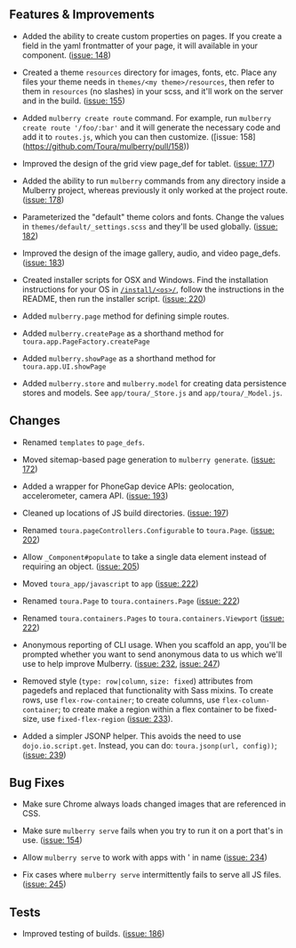 ## Features & Improvements
* Added the ability to create custom properties on pages. If you create a field in the yaml frontmatter of your page, it will available in your component. ([issue: 148](https://github.com/Toura/mulberry/pull/148))

* Created a theme `resources` directory for images, fonts, etc. Place any files your theme needs in `themes/<my theme>/resources`, then refer to them in `resources` (no slashes) in your scss, and it'll work on the server and in the build. ([issue: 155](https://github.com/Toura/mulberry/pull/155))

* Added `mulberry create route` command. For example, run `mulberry create route '/foo/:bar'` and it will generate the necessary code and add it to `routes.js`, which you can then customize. ([issue: 158]
(https://github.com/Toura/mulberry/pull/158))

* Improved the design of the grid view page_def for tablet. ([issue: 177](https://github.com/Toura/mulberry/pull/177))

* Added the ability to run `mulberry` commands from any directory inside a Mulberry project, whereas previously it only worked at the project route. ([issue: 178](https://github.com/Toura/mulberry/pull/178))

* Parameterized the "default" theme colors and fonts. Change the values in `themes/default/_settings.scss` and they'll be used globally. ([issue: 182](https://github.com/Toura/mulberry/pull/182))

* Improved the design of the image gallery, audio, and video page_defs. ([issue: 183](https://github.com/Toura/mulberry/pull/183))

* Created installer scripts for OSX and Windows. Find the installation instructions for your OS in [`/install/<os>/`](https://github.com/Toura/mulberry/tree/master/install), follow the instructions in the README, then run the installer script.
([issue: 220](https://github.com/Toura/mulberry/pull/220))

* Added `mulberry.page` method for defining simple routes.

* Added `mulberry.createPage` as a shorthand method for `toura.app.PageFactory.createPage`

* Added `mulberry.showPage` as a shorthand method for `toura.app.UI.showPage`

* Added `mulberry.store` and `mulberry.model` for creating data persistence stores and models. See `app/toura/_Store.js` and `app/toura/_Model.js`.

## Changes
* Renamed `templates` to `page_defs`.

* Moved sitemap-based page generation to `mulberry generate`.
([issue: 172](https://github.com/Toura/mulberry/pull/172))

* Added a wrapper for PhoneGap device APIs: geolocation, accelerometer, camera API.
([issue: 193](https://github.com/Toura/mulberry/pull/193))

* Cleaned up locations of JS build directories.
([issue: 197](https://github.com/Toura/mulberry/pull/197))

* Renamed `toura.pageControllers.Configurable` to `toura.Page`.
([issue: 202](https://github.com/Toura/mulberry/pull/202))

* Allow `_Component#populate` to take a single data element instead of requiring an object.
([issue: 205](https://github.com/Toura/mulberry/pull/205))

* Moved `toura_app/javascript` to `app`
([issue: 222](https://github.com/Toura/mulberry/pull/222))

* Renamed `toura.Page` to `toura.containers.Page`
([issue: 222](https://github.com/Toura/mulberry/pull/222))

* Renamed `toura.containers.Pages` to `toura.containers.Viewport`
([issue: 222](https://github.com/Toura/mulberry/pull/222))

* Anonymous reporting of CLI usage. When you scaffold an app, you'll be prompted whether you want to send anonymous data to us which we'll use to help improve Mulberry. ([issue: 232](https://github.com/Toura/mulberry/pull/232), [issue: 247](https://github.com/Toura/mulberry/pull/247))

* Removed style (`type: row|column`, `size: fixed`) attributes from pagedefs and replaced that functionality with Sass mixins. To create rows, use `flex-row-container`; to create columns, use `flex-column-container`; to create make a region within a flex container to be fixed-size, use `fixed-flex-region` ([issue: 233](https://github.com/Toura/mulberry/pull/233)). 

* Added a simpler JSONP helper. This avoids the need to use `dojo.io.script.get`. Instead, you can do: `toura.jsonp(url, config))`;
([issue: 239](https://github.com/Toura/mulberry/pull/239))

## Bug Fixes
* Make sure Chrome always loads changed images that are referenced in CSS. 

* Make sure `mulberry serve` fails when you try to run it on a port that's in use.
([issue: 154](https://github.com/Toura/mulberry/pull/154))

* Allow `mulberry serve` to work with apps with ' in name
([issue: 234](https://github.com/Toura/mulberry/pull/234))

* Fix cases where `mulberry serve` intermittently fails to serve all JS files.
([issue: 245](https://github.com/Toura/mulberry/pull/245))

## Tests
* Improved testing of builds.
([issue: 186](https://github.com/Toura/mulberry/pull/186))

